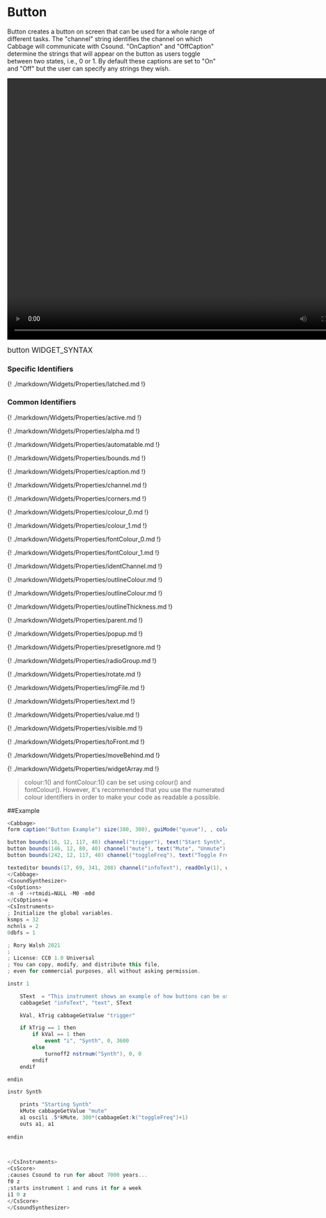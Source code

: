 # Button

Button creates a button on screen that can be used for a whole range of different tasks. The "channel" string identifies the channel on which Cabbage will communicate with Csound. "OnCaption" and "OffCaption" determine the strings that will appear on the button as users toggle between two states, i.e., 0 or 1. By default these captions are set to "On" and "Off" but the user can specify any strings they wish. 

<video width="800" height="600" controls>
<source src="../../images/docs/button.mp4">
</video> 

<big></pre>
button WIDGET_SYNTAX
</pre></big>

### Specific Identifiers

{! ./markdown/Widgets/Properties/latched.md !} 

### Common Identifiers
{! ./markdown/Widgets/Properties/active.md !}

{! ./markdown/Widgets/Properties/alpha.md !}

{! ./markdown/Widgets/Properties/automatable.md !} 

{! ./markdown/Widgets/Properties/bounds.md !} 

{! ./markdown/Widgets/Properties/caption.md !} 

{! ./markdown/Widgets/Properties/channel.md !} 

{! ./markdown/Widgets/Properties/corners.md !} 

{! ./markdown/Widgets/Properties/colour_0.md !} 

{! ./markdown/Widgets/Properties/colour_1.md !} 

{! ./markdown/Widgets/Properties/fontColour_0.md !} 

{! ./markdown/Widgets/Properties/fontColour_1.md !} 

{! ./markdown/Widgets/Properties/identChannel.md !} 

{! ./markdown/Widgets/Properties/outlineColour.md !} 

{! ./markdown/Widgets/Properties/outlineColour.md !} 

{! ./markdown/Widgets/Properties/outlineThickness.md !} 

{! ./markdown/Widgets/Properties/parent.md !} 

{! ./markdown/Widgets/Properties/popup.md !} 

{! ./markdown/Widgets/Properties/presetIgnore.md !} 

{! ./markdown/Widgets/Properties/radioGroup.md !} 

{! ./markdown/Widgets/Properties/rotate.md !} 

{! ./markdown/Widgets/Properties/imgFile.md !} 

{! ./markdown/Widgets/Properties/text.md !}

{! ./markdown/Widgets/Properties/value.md !} 

{! ./markdown/Widgets/Properties/visible.md !} 

{! ./markdown/Widgets/Properties/toFront.md !} 

{! ./markdown/Widgets/Properties/moveBehind.md !} 

{! ./markdown/Widgets/Properties/widgetArray.md !} 

<!--(End of identifiers)/-->

>colour:1() and fontColour:1() can be set using colour() and fontColour(). However, it's recommended that you use the numerated colour identifiers in order to make your code as readable a possible. 


##Example
<!--(Widget Example)/-->
```csharp
<Cabbage>
form caption("Button Example") size(380, 300), guiMode("queue"), , colour(2, 145, 209) pluginId("def1")

button bounds(16, 12, 117, 40) channel("trigger"), text("Start Synth", "Stop Synth"), corners(5)
button bounds(146, 12, 80, 40) channel("mute"), text("Mute", "Unmute"), corners(5), value(1)
button bounds(242, 12, 117, 40) channel("toggleFreq"), text("Toggle Freq"), corners(5)

texteditor bounds(17, 69, 341, 208) channel("infoText"), readOnly(1), wrap(1), scrollbars(1)
</Cabbage>
<CsoundSynthesizer>
<CsOptions>
-n -d -+rtmidi=NULL -M0 -m0d 
</CsOptions>e
<CsInstruments>
; Initialize the global variables. 
ksmps = 32
nchnls = 2
0dbfs = 1

; Rory Walsh 2021 
;
; License: CC0 1.0 Universal
; You can copy, modify, and distribute this file, 
; even for commercial purposes, all without asking permission. 

instr 1

    SText  = "This instrument shows an example of how buttons can be used in Cabbage. Button will send a 0 or a 1 when they are pressed. Typically you simply test if they have been pressed and do somthing accordingly.\n\n In this example, each time the \"Start Synth\" button is pressed Csound will either enable or disable the Synth instrument. The other two button show how the instrument can be controlled in real time" 
    cabbageSet "infoText", "text", SText

    kVal, kTrig cabbageGetValue "trigger"

    if kTrig == 1 then
        if kVal == 1 then
            event "i", "Synth", 0, 3600
        else
            turnoff2 nstrnum("Synth"), 0, 0
        endif
    endif

endin

instr Synth

    prints "Starting Synth"
    kMute cabbageGetValue "mute"
    a1 oscili .5*kMute, 300*(cabbageGet:k("toggleFreq")+1)
    outs a1, a1
    
endin

                

</CsInstruments>
<CsScore>
;causes Csound to run for about 7000 years...
f0 z
;starts instrument 1 and runs it for a week
i1 0 z
</CsScore>
</CsoundSynthesizer>

```
<!--(End Widget Example)/-->

